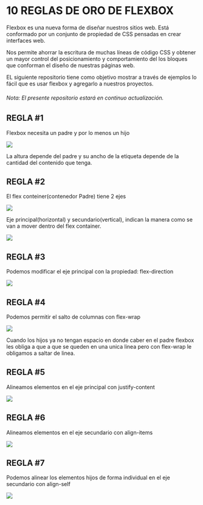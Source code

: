 # 10  REGLAS DE ORO DE FLEXBOX

Flexbox es una nueva forma de diseñar nuestros sitios web. Está conformado por un conjunto de propiedad de CSS pensadas en crear interfaces web.

Nos permite ahorrar la escritura de muchas líneas de código CSS y obtener un mayor control del posicionamiento y comportamiento del los bloques que conforman el diseño de nuestras páginas web.

EL siguiente repositorio tiene como objetivo mostrar a través de ejemplos lo fácil que es usar flexbox y agregarlo a nuestros proyectos.

###### Nota: El presente repositorio estará en continuo actualización.


## REGLA #1

Flexbox necesita un padre y por lo menos un hijo

![](https://i.imgur.com/wlbLO5t.png)


La altura depende del padre y su ancho de la etiqueta depende de la cantidad del contenido que tenga.

## REGLA #2
El flex conteiner(contenedor Padre) tiene 2 ejes

![](https://i.imgur.com/1JMcubE.png)


Eje principal(horizontal) y secundario(vertical), indican la manera como se van a mover dentro del flex container.

![](https://i.imgur.com/LTEULQs.png)


## REGLA #3

Podemos modificar el eje principal con la propiedad: flex-direction

![](https://i.imgur.com/LHtD6q1.png)

## REGLA #4

Podemos permitir el salto de columnas con flex-wrap

![](https://i.imgur.com/QqDh13s.png)

Cuando los hijos ya no tengan espacio en donde caber en el padre flexbox les obliga a que a que se queden en una unica linea pero con flex-wrap le obligamos a saltar de linea.

## REGLA #5

Alineamos elementos en el eje principal con justify-content

![](https://i.imgur.com/ON1bV78.png)

## REGLA #6

Alineamos elementos en el eje secundario con align-items

![](https://i.imgur.com/ym3lhad.png)

## REGLA #7

Podemos alinear los elementos hijos de forma individual en el eje secundario con align-self

![](https://i.imgur.com/ym3lhad.png)
